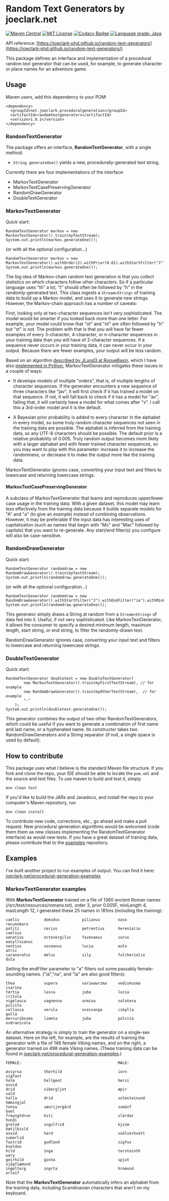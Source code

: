 # Random Text Generators by joeclark.net

[![Maven Central](https://img.shields.io/maven-central/v/net.joeclark.proceduralgeneration/randomtextgenerators.svg?label=Maven%20Central)](https://search.maven.org/search?q=g:%22net.joeclark.proceduralgeneration%22%20AND%20a:%22randomtextgenerators%22)
[![MIT License](https://img.shields.io/github/license/joeclark-phd/random-text-generators.svg)](https://github.com/joeclark-phd/random-text-generators/blob/master/LICENSE.md)
[![Codacy Badge](https://api.codacy.com/project/badge/Grade/7311d1355e094c29a6e05fd352e0cae2)](https://www.codacy.com/app/joeclark-phd/random-text-generators?utm_source=github.com&amp;utm_medium=referral&amp;utm_content=joeclark-phd/random-text-generators&amp;utm_campaign=Badge_Grade)
[![Language grade: Java](https://img.shields.io/lgtm/grade/java/g/joeclark-phd/random-text-generators.svg?logo=lgtm&logoWidth=18)](https://lgtm.com/projects/g/joeclark-phd/random-text-generators/context:java)

API reference: [https://joeclark-phd.github.io/random-text-generators](https://joeclark-phd.github.io/random-text-generators/)

This package defines an interface and implementation of a procedural random text generator that can be used, for example, to generate character or place names for an adventure game.

## Usage

Maven users, add this dependency to your POM:

    <dependency>
      <groupId>net.joeclark.proceduralgeneration</groupId>
      <artifactId>randomtextgenerators</artifactId>
      <version>1.0.1</version>
    </dependency>

### RandomTextGenerator

The package offers an interface, **RandomTextGenerator**, with a single method:
 
- `String generateOne()` yields a new, procedurally-generated text string.

Currently there are four implementations of the interface: 

- MarkovTextGenerator
- MarkovTextCasePreservingGenerator
- RandomDrawGenerator
- DoubleTextGenerator

### MarkovTextGenerator

Quick start:

    RandomTextGenerator markov = new MarkovTextGenerator().train(myTextStream);
    System.out.println(markov.generateOne());
    
(or with all the optional configuration...)

    RandomTextGenerator markov = new MarkovTextGenerator().withOrder(2).withPrior(0.01).withStartFilter("J").withEndFilter("ia").withMinLength(3).withMaxLength(15).withRandom(myRandom).train(myTextStream);
    System.out.println(markov.generateOne());

The big idea of Markov-chain random text generation is that you collect statistics on which characters follow other characters.  So if a particular language uses "th" a lot, "t" should often be followed by "h" in the randomly-generated text.  This class ingests a `Stream<String>` of training data to build up a Markov model, and uses it to generate new strings. However, the Markov-chain approach has a number of caveats:

First, looking only at two-character sequences isn't very sophisticated. The model would be smarter if you looked back more than one letter.  For example, your model could know that "ot" and "nt" are often followed by "h" but "st" is not. The problem with that is that you will have far fewer examples of every 3-character, 4-character, or n-character sequences in your training data than you will have of 2-character sequences.  If a sequence never occurs in your training data, it can never occur in your output.  Because there are fewer examples, your output will be less random.

Based on an algorithm [described by JLund3 at RogueBasin](http://roguebasin.roguelikedevelopment.org/index.php?title=Names_from_a_high_order_Markov_Process_and_a_simplified_Katz_back-off_scheme),  which I have also [implemented in Python](https://github.com/joeclark-phd/roguestate/blob/master/program/namegen.py), MarkovTextGenerator mitigates these issues in a couple of ways:

- It develops models of multiple "orders", that is, of multiple lengths of character sequences.  If the generator encounters a new sequence of three characters like "jav", it will first check if it has trained a model on that sequence.  If not, it will fall back to check if it has a model for "av", failing that, it will certainly have a model for what comes after "v".  I call this a 3rd-order model and it is the default.

- A Bayesian prior probability is added to every character in the alphabet in every model, so some truly random character sequences not seen in the training data are possible.  The alphabet is inferred from the training data, so any UTF-8 characters should be possible.  The default prior is a relative probability of 0.005.  Truly random output becomes more likely with a larger alphabet and with fewer trained character sequences, so you may want to play with this parameter: increase it to increase the randomness, or decrease it to make the output more like the training data.

MarkovTextGenerator ignores case, converting your input text and filters to lowercase and returning lowercase strings.

#### MarkovTextCasePreservingGenerator

A subclass of MarkovTextGenerator that learns and reproduces upper/lower case usage in the training data.  With a given dataset, this model may learn less effectively from the training data because it builds separate models for "A" and "a" (to give an example) instead of combining observations.  However, it may be preferable if the input data has interesting uses of capitalization (such as names that begin with "Mc" and "Mac" followed by capitals) that you want to re-generate.  Any start/end filter(s) you configure will also be case-sensitive.

### RandomDrawGenerator

Quick start:

    RandomTextGenerator randomdraw = new RandomDrawGenerator().train(myTextStream);
    System.out.println(randomdraw.generateOne());

(or with all the optional configuration...)
    
    RandomTextGenerator randomdraw = new RandomDrawGenerator().withStartFilter("J").withEndFilter("ia").withMinLength(3).withMaxLength(15).withRandom(myRandom).train(myTextStream);
    System.out.println(randomdraw.generateOne());

This generator simply draws a String at random from a `Stream<String>` of data fed into it.  Useful, if not very sophisticated.  Like MarkovTextGenerator, it allows the consumer to specify a desired minimum length, maximum length, start string, or end string, to filter the randomly-drawn text.

RandomDrawGenerator ignores case, converting your input text and filters to lowercase and returning lowercase strings.

### DoubleTextGenerator

Quick start:

    RandomTextGenerator doubletext = new DoubleTextGenerator(
            new MarkovTextGenerator().train(myFirstTextStream), // for example
            new RandomDrawGenerator().train(myOtherTextStream),  // for example
            "-"
        );
    System.out.println(doubletext.generateOne());

This generator combines the output of two other RandomTextGenerators, which could be useful if you want to generate a combination of first name and last name, or a hyphenated name.  Its constructor takes two RandomDrawGenerators and a String separator (if null, a single space is used by default).


## How to contribute

This package uses what I believe is the standard Maven file structure.  If you fork and clone the repo, your IDE should be able to locate the `pom.xml` and the source and test files.  To use maven to build and test it, simply

    mvn clean test
    
If you'd like to build the JARs and Javadocs, and install the repo to your computer's Maven repository, run

    mvn clean install
    
To contribute new code, corrections, etc., go ahead and make a pull request.  New procedural generation algorithms would be welcomed (code them them as new classes implementing the RandomTextGenerator interface) as would new tests.  If you have a great dataset of training data, please contribute that to the [examples](https://github.com/joeclark-phd/procedural-generation-examples) repository.

## Examples

I've built another project to run examples of output.  You can find it here: [joeclark-net/procedural-generation-examples](https://github.com/joeclark-phd/procedural-generation-examples)

### MarkovTextGenerator examples

With **MarkovTextGenerator** trained on a file of 1360 ancient Roman names (/src/test/resources/romans.txt), order 3, prior 0.005F, minLength 4, maxLength 12, I generated these 25 names in 181ms (including the training):

    caelis           domidus          pilianus        naso             recunobaro  
    potiti           cerius           petrentius      herenialio       caelius     
    venatius         octovergilio     favenaeus       surus            wasyllvianus
    nentius          soceanus         lucia           eulo             atric       
    caranoratus      melus            sily            fulcherialio     dula        
 
Setting the endFilter parameter to "a" filters out some passably female-sounding names.  ("ia","na", and "la" are also good filters):

    thea             supera           variwawrzma     vediskozma       isarina    
    tertia           lasca            juba            lucia            critula    
    nigelasca        vagnenna         armina          salatera         pulcita    
    cellasca         verula           ocessanga       cimylla          galla      
    mercuribosma     limeta           juba            pulcita          esdranicola

An alternative strategy is simply to train the generator on a single-sex dataset.  Here on the left, for example, are the results of training the generator with a file of 146 female Viking names, and on the right, a generator trained on 498 male Viking names.  (These training data can be found in [joeclark-net/procedural-generation-examples](https://github.com/joeclark-phd/procedural-generation-examples).)
    
    FEMALE:                                           MALE:
    
    øviyrsa          thorhild                         iorn             sigfast
    holm             hallgeot                         hersi            osvid
    drid             sibergljot                       øpir             vald
    halla            drid                             solmsteinund     hæmingjal
    tonna            sæurijorgärd                     sumävf           boel
    freyngtdrun      kiti                             slärdar          hundi
    grelod           ingulfrid                        kjxim            kætilbisld
    asvid            hard                             soälverkvott     sumarlid
    fastrid          gudland                          sigfus           kveldun
    hild             inga                             torsteinth       wary
    geirhild         ginna                            spjut            sjägfiæmund
    ingeltorg        ingrta                           hromund          orleif
    
Note that the **MarkovTextGenerator** automatically infers an alphabet from the training data, including Scandinavian characters that aren't on my keyboard.
